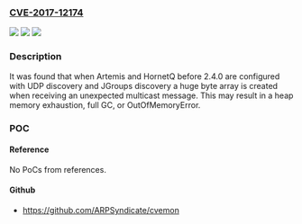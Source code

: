 ### [CVE-2017-12174](https://cve.mitre.org/cgi-bin/cvename.cgi?name=CVE-2017-12174)
![](https://img.shields.io/static/v1?label=Product&message=HornetQ%2FArtemis&color=blue)
![](https://img.shields.io/static/v1?label=Version&message=n%2Fa&color=blue)
![](https://img.shields.io/static/v1?label=Vulnerability&message=CWE-400&color=brighgreen)

### Description

It was found that when Artemis and HornetQ before 2.4.0 are configured with UDP discovery and JGroups discovery a huge byte array is created when receiving an unexpected multicast message. This may result in a heap memory exhaustion, full GC, or OutOfMemoryError.

### POC

#### Reference
No PoCs from references.

#### Github
- https://github.com/ARPSyndicate/cvemon

